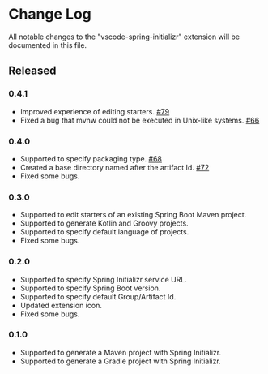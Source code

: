 # Change Log
All notable changes to the "vscode-spring-initializr" extension will be documented in this file.

## Released
### 0.4.1
- Improved experience of editing starters. [#79](https://github.com/Microsoft/vscode-spring-initializr/issues/79)
- Fixed a bug that mvnw could not be executed in Unix-like systems. [#66](https://github.com/Microsoft/vscode-spring-initializr/issues/66)

### 0.4.0
- Supported to specify packaging type. [#68](https://github.com/Microsoft/vscode-spring-initializr/issues/68)
- Created a base directory named after the artifact Id. [#72](https://github.com/Microsoft/vscode-spring-initializr/issues/72)
- Fixed some bugs.

### 0.3.0
- Supported to edit starters of an existing Spring Boot Maven project.
- Supported to generate Kotlin and Groovy projects. 
- Supported to specify default language of projects.
- Fixed some bugs.

### 0.2.0
- Supported to specify Spring Initializr service URL.
- Supported to specify Spring Boot version.
- Supported to specify default Group/Artifact Id.
- Updated extension icon.
- Fixed some bugs.

### 0.1.0
- Supported to generate a Maven project with Spring Initializr.
- Supported to generate a Gradle project with Spring Initializr.
